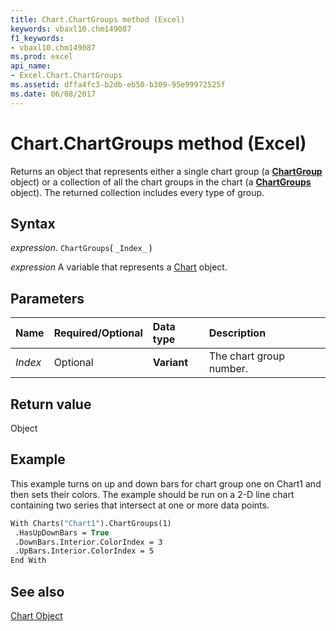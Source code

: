 ```yaml
---
title: Chart.ChartGroups method (Excel)
keywords: vbaxl10.chm149087
f1_keywords:
- vbaxl10.chm149087
ms.prod: excel
api_name:
- Excel.Chart.ChartGroups
ms.assetid: dffa4fc3-b2db-eb50-b309-95e99972525f
ms.date: 06/08/2017
---
```



# Chart.ChartGroups method (Excel)

Returns an object that represents either a single chart group (a  **[ChartGroup](Excel.ChartGroup(object).md)** object) or a collection of all the chart groups in the chart (a **[ChartGroups](Excel.ChartGroups(object).md)** object). The returned collection includes every type of group.


## Syntax

_expression_. `ChartGroups`( `_Index_` )

_expression_ A variable that represents a [Chart](Excel.Chart-graph-object.md) object.


## Parameters



|Name|Required/Optional|Data type|Description|
|:-----|:-----|:-----|:-----|
| _Index_|Optional| **Variant**|The chart group number.|

## Return value

Object


## Example

This example turns on up and down bars for chart group one on Chart1 and then sets their colors. The example should be run on a 2-D line chart containing two series that intersect at one or more data points.


```vb
With Charts("Chart1").ChartGroups(1) 
 .HasUpDownBars = True 
 .DownBars.Interior.ColorIndex = 3 
 .UpBars.Interior.ColorIndex = 5 
End With
```


## See also


[Chart Object](Excel.Chart(object).md)

